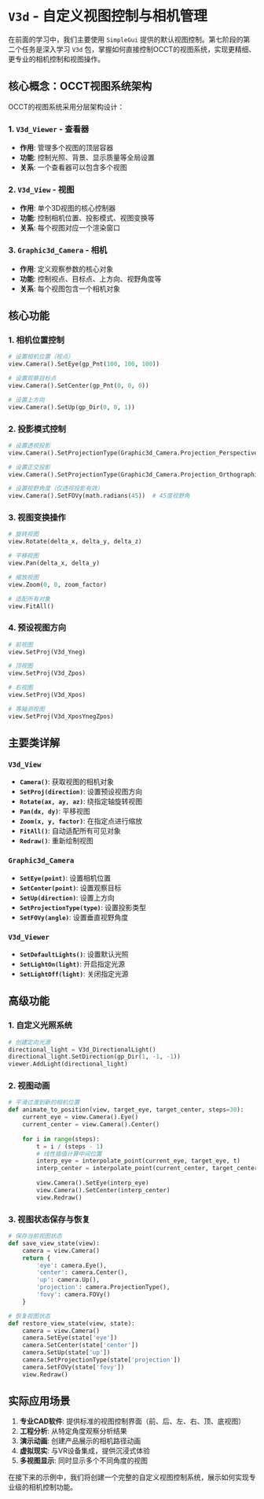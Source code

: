 # `V3d` - 自定义视图控制与相机管理

在前面的学习中，我们主要使用 `SimpleGui` 提供的默认视图控制。第七阶段的第二个任务是深入学习 `V3d` 包，掌握如何直接控制OCCT的视图系统，实现更精细、更专业的相机控制和视图操作。

## 核心概念：OCCT视图系统架构

OCCT的视图系统采用分层架构设计：

### 1. `V3d_Viewer` - 查看器
- **作用**: 管理多个视图的顶层容器
- **功能**: 控制光照、背景、显示质量等全局设置
- **关系**: 一个查看器可以包含多个视图

### 2. `V3d_View` - 视图
- **作用**: 单个3D视图的核心控制器
- **功能**: 控制相机位置、投影模式、视图变换等
- **关系**: 每个视图对应一个渲染窗口

### 3. `Graphic3d_Camera` - 相机
- **作用**: 定义观察参数的核心对象
- **功能**: 控制视点、目标点、上方向、视野角度等
- **关系**: 每个视图包含一个相机对象

## 核心功能

### 1. 相机位置控制
```python
# 设置相机位置（视点）
view.Camera().SetEye(gp_Pnt(100, 100, 100))

# 设置观察目标点
view.Camera().SetCenter(gp_Pnt(0, 0, 0))

# 设置上方向
view.Camera().SetUp(gp_Dir(0, 0, 1))
```

### 2. 投影模式控制
```python
# 设置透视投影
view.Camera().SetProjectionType(Graphic3d_Camera.Projection_Perspective)

# 设置正交投影
view.Camera().SetProjectionType(Graphic3d_Camera.Projection_Orthographic)

# 设置视野角度（仅透视投影有效）
view.Camera().SetFOVy(math.radians(45))  # 45度视野角
```

### 3. 视图变换操作
```python
# 旋转视图
view.Rotate(delta_x, delta_y, delta_z)

# 平移视图
view.Pan(delta_x, delta_y)

# 缩放视图
view.Zoom(0, 0, zoom_factor)

# 适配所有对象
view.FitAll()
```

### 4. 预设视图方向
```python
# 前视图
view.SetProj(V3d_Yneg)

# 顶视图
view.SetProj(V3d_Zpos)

# 右视图
view.SetProj(V3d_Xpos)

# 等轴测视图
view.SetProj(V3d_XposYnegZpos)
```

## 主要类详解

### `V3d_View`
- **`Camera()`**: 获取视图的相机对象
- **`SetProj(direction)`**: 设置预设视图方向
- **`Rotate(ax, ay, az)`**: 绕指定轴旋转视图
- **`Pan(dx, dy)`**: 平移视图
- **`Zoom(x, y, factor)`**: 在指定点进行缩放
- **`FitAll()`**: 自动适配所有可见对象
- **`Redraw()`**: 重新绘制视图

### `Graphic3d_Camera`
- **`SetEye(point)`**: 设置相机位置
- **`SetCenter(point)`**: 设置观察目标
- **`SetUp(direction)`**: 设置上方向
- **`SetProjectionType(type)`**: 设置投影类型
- **`SetFOVy(angle)`**: 设置垂直视野角度

### `V3d_Viewer`
- **`SetDefaultLights()`**: 设置默认光照
- **`SetLightOn(light)`**: 开启指定光源
- **`SetLightOff(light)`**: 关闭指定光源

## 高级功能

### 1. 自定义光照系统
```python
# 创建定向光源
directional_light = V3d_DirectionalLight()
directional_light.SetDirection(gp_Dir(1, -1, -1))
viewer.AddLight(directional_light)
```

### 2. 视图动画
```python
# 平滑过渡到新的相机位置
def animate_to_position(view, target_eye, target_center, steps=30):
    current_eye = view.Camera().Eye()
    current_center = view.Camera().Center()
    
    for i in range(steps):
        t = i / (steps - 1)
        # 线性插值计算中间位置
        interp_eye = interpolate_point(current_eye, target_eye, t)
        interp_center = interpolate_point(current_center, target_center, t)
        
        view.Camera().SetEye(interp_eye)
        view.Camera().SetCenter(interp_center)
        view.Redraw()
```

### 3. 视图状态保存与恢复
```python
# 保存当前视图状态
def save_view_state(view):
    camera = view.Camera()
    return {
        'eye': camera.Eye(),
        'center': camera.Center(),
        'up': camera.Up(),
        'projection': camera.ProjectionType(),
        'fovy': camera.FOVy()
    }

# 恢复视图状态
def restore_view_state(view, state):
    camera = view.Camera()
    camera.SetEye(state['eye'])
    camera.SetCenter(state['center'])
    camera.SetUp(state['up'])
    camera.SetProjectionType(state['projection'])
    camera.SetFOVy(state['fovy'])
    view.Redraw()
```

## 实际应用场景

1. **专业CAD软件**: 提供标准的视图控制界面（前、后、左、右、顶、底视图）
2. **工程分析**: 从特定角度观察分析结果
3. **演示动画**: 创建产品展示的相机路径动画
4. **虚拟现实**: 与VR设备集成，提供沉浸式体验
5. **多视图显示**: 同时显示多个不同角度的视图

在接下来的示例中，我们将创建一个完整的自定义视图控制系统，展示如何实现专业级的相机控制功能。
